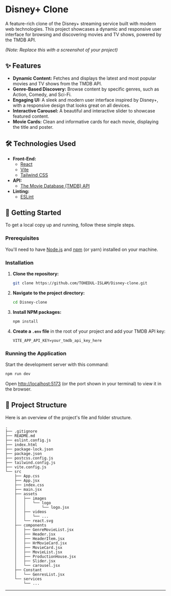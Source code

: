 # Disney+ Clone

A feature-rich clone of the Disney+ streaming service built with modern web technologies. This project showcases a dynamic and responsive user interface for browsing and discovering movies and TV shows, powered by the TMDB API.

*(Note: Replace this with a screenshot of your project)*

## ✨ Features

  * **Dynamic Content:** Fetches and displays the latest and most popular movies and TV shows from the TMDB API.
  * **Genre-Based Discovery:** Browse content by specific genres, such as Action, Comedy, and Sci-Fi.
  * **Engaging UI:** A sleek and modern user interface inspired by Disney+, with a responsive design that looks great on all devices.
  * **Interactive Carousel:** A beautiful and interactive slider to showcase featured content.
  * **Movie Cards:** Clean and informative cards for each movie, displaying the title and poster.

## 🛠️ Technologies Used

  * **Front-End:**
      * [React](https://reactjs.org/)
      * [Vite](https://vitejs.dev/)
      * [Tailwind CSS](https://tailwindcss.com/)
  * **API:**
      * [The Movie Database (TMDB) API](https://www.themoviedb.org/documentation/api)
  * **Linting:**
      * [ESLint](https://eslint.org/)

## 🚀 Getting Started

To get a local copy up and running, follow these simple steps.

### Prerequisites

You'll need to have [Node.js](https://nodejs.org/en/) and [npm](https://www.npmjs.com/) (or yarn) installed on your machine.

### Installation

1.  **Clone the repository:**
    ```sh
    git clone https://github.com/TOHEDUL-ISLAM/Disney-clone.git
    ```
2.  **Navigate to the project directory:**
    ```sh
    cd Disney-clone
    ```
3.  **Install NPM packages:**
    ```sh
    npm install
    ```
4.  **Create a `.env` file** in the root of your project and add your TMDB API key:
    ```
    VITE_APP_API_KEY=your_tmdb_api_key_here
    ```

### Running the Application

Start the development server with this command:

```sh
npm run dev
```

Open [http://localhost:5173](https://www.google.com/search?q=http://localhost:5173) (or the port shown in your terminal) to view it in the browser.

## 📂 Project Structure

Here is an overview of the project's file and folder structure.

```
.
├── .gitignore
├── README.md
├── eslint.config.js
├── index.html
├── package-lock.json
├── package.json
├── postcss.config.js
├── tailwind.config.js
├── vite.config.js
└── src
    ├── App.css
    ├── App.jsx
    ├── index.css
    ├── main.jsx
    ├── assets
    │   ├── images
    │   │   └── logo
    │   │       └── logo.jsx
    │   ├── videos
    │   │   └── ...
    │   └── react.svg
    ├── components
    │   ├── GenreMovieList.jsx
    │   ├── Header.jsx
    │   ├── HeaderItem.jsx
    │   ├── HrMovieCard.jsx
    │   ├── MovieCard.jsx
    │   ├── MovieList.jsx
    │   ├── ProductionHouse.jsx
    │   ├── Slider.jsx
    │   └── carousel.jsx
    ├── Constant
    │   └── GenresList.jsx
    └── services
        └── ...
```

-----

